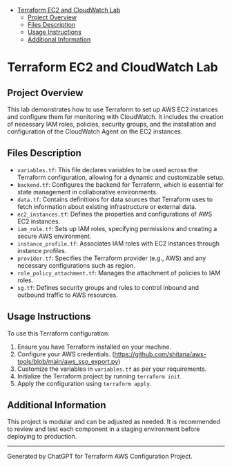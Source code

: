

<!-- @import "[TOC]" {cmd="toc" depthFrom=1 depthTo=6 orderedList=false} -->

<!-- code_chunk_output -->

- [Terraform EC2 and CloudWatch Lab](#terraform-ec2-and-cloudwatch-lab)
  - [Project Overview](#project-overview)
  - [Files Description](#files-description)
  - [Usage Instructions](#usage-instructions)
  - [Additional Information](#additional-information)

<!-- /code_chunk_output -->

# Terraform EC2 and CloudWatch Lab

## Project Overview

This lab demonstrates how to use Terraform to set up AWS EC2 instances and configure them for monitoring with CloudWatch. It includes the creation of necessary IAM roles, policies, security groups, and the installation and configuration of the CloudWatch Agent on the EC2 instances.

## Files Description

- `variables.tf`: This file declares variables to be used across the Terraform configuration, allowing for a dynamic and customizable setup.
- `backend.tf`: Configures the backend for Terraform, which is essential for state management in collaborative environments.
- `data.tf`: Contains definitions for data sources that Terraform uses to fetch information about existing infrastructure or external data.
- `ec2_instances.tf`: Defines the properties and configurations of AWS EC2 instances.
- `iam_role.tf`: Sets up IAM roles, specifying permissions and creating a secure AWS environment.
- `instance_profile.tf`: Associates IAM roles with EC2 instances through instance profiles.
- `provider.tf`: Specifies the Terraform provider (e.g., AWS) and any necessary configurations such as region.
- `role_policy_attachment.tf`: Manages the attachment of policies to IAM roles.
- `sg.tf`: Defines security groups and rules to control inbound and outbound traffic to AWS resources.

## Usage Instructions

To use this Terraform configuration:

1. Ensure you have Terraform installed on your machine.
2. Configure your AWS credentials. (<https://github.com/shitana/aws-tools/blob/main/aws_sso_export.py>)
3. Customize the variables in `variables.tf` as per your requirements.
4. Initialize the Terraform project by running `terraform init`.
5. Apply the configuration using `terraform apply`.

## Additional Information

This project is modular and can be adjusted as needed. It is recommended to review and test each component in a staging environment before deploying to production.

---

Generated by ChatGPT for Terraform AWS Configuration Project.
